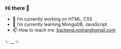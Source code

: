 ### Hi there 👋
<!--
✨ Here are some ideas to get you started ✨ :
-->

- 🔭 I’m currently working on HTML, CSS
- 🌱 I’m currently learning MongoDB, JavaScript
- 📫 How to reach me: backend.roshan@gmail.com

✨ __ ✨
<!--
- 👯 I’m looking to collaborate on ...
- 🤔 I’m looking for help with 
- 💬 Ask me about ...
--> 
